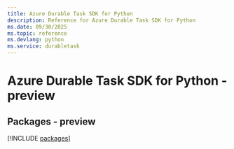 ```yaml
---
title: Azure Durable Task SDK for Python
description: Reference for Azure Durable Task SDK for Python
ms.date: 09/30/2025
ms.topic: reference
ms.devlang: python
ms.service: durabletask
---
```

# Azure Durable Task SDK for Python - preview
## Packages - preview
[!INCLUDE [packages](durable-task-index.md)]